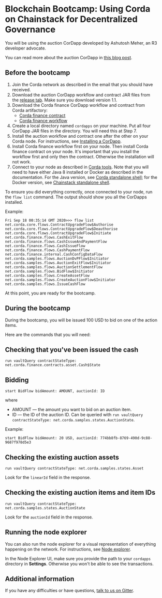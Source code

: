 # Blockchain Bootcamp: Using Corda on Chainstack for Decentralized Governance

You will be using the auction CorDapp developed by Ashutosh Meher, an R3 developer advocate.

You can read more about the auction CorDapp in [this blog post](https://www.corda.net/blog/creating-a-sample-auction-house-cordapp-from-scratch-part1/).

## Before the bootcamp

1. Join the Corda network as described in the email that you should have received.
1. Download the auction CorDapp workflow and contract JAR files from the [release tab](https://github.com/chainstack/corda-bootcamp-auction-cordapp/releases). Make sure you download version 1.1.
1. Download the Corda finance CorDapp workflow and contract from Corda artifactory:
	* [Corda finance contract](https://software.r3.com/artifactory/corda-releases/net/corda/corda-finance-contracts/4.5-RC05/corda-finance-contracts-4.5-RC05.jar)
	* [Corda finance workflow](https://software.r3.com/artifactory/corda-releases/net/corda/corda-finance-workflows/4.5-RC05/corda-finance-workflows-4.5-RC05.jar)
1. Create a local directory named `cordapps` on your machine. Put all four CorDapp JAR files in the directory. You will need this at Step 7.
1. Install the auction workflow and contract one after the other on your Corda node. For instructions, see [Installing a CorDapp](https://docs.chainstack.com/operations/corda/installing-a-cordapp).
1. Install Corda finance workflow first on your node. Then install Corda finance contract on your node. It's important that you install the workflow first and only then the contract. Otherwise the installation will not work.
1. Connect to your node as described in [Corda tools](https://docs.chainstack.com/operations/corda/tools). Note that you will need to have either Java 8 installed or Docker as described in the documentation. For the Java version, see [Corda standalone shell](https://docs.chainstack.com/operations/corda/tools#corda-standalone-shell); for the Docker version, see [Chainstack standalone shell](https://docs.chainstack.com/operations/corda/tools#chainstack-standalone-shell).

To ensure you did everything correctly, once connected to your node, run the `flow list` command. The output should show you all the CorDapps installed.

Example:

```
Fri Sep 18 00:35:14 GMT 2020>>> flow list
net.corda.core.flows.ContractUpgradeFlow$Authorise
net.corda.core.flows.ContractUpgradeFlow$Deauthorise
net.corda.core.flows.ContractUpgradeFlow$Initiate
net.corda.finance.flows.CashExitFlow
net.corda.finance.flows.CashIssueAndPaymentFlow
net.corda.finance.flows.CashIssueFlow
net.corda.finance.flows.CashPaymentFlow
net.corda.finance.internal.CashConfigDataFlow
net.corda.samples.flows.AuctionDvPFlow$Initiator
net.corda.samples.flows.AuctionExitFlow$Initiator
net.corda.samples.flows.AuctionSettlementFlow
net.corda.samples.flows.BidFlow$Initiator
net.corda.samples.flows.CreateAssetFlow
net.corda.samples.flows.CreateAuctionFlow$Initiator
net.corda.samples.flows.IssueCashFlow
```

At this point, you are ready for the bootcamp.

## During the bootcamp

During the bootcamp, you will be issued 100 USD to bid on one of the action items.

Here are the commands that you will need:

## Checking that you've been issued the cash

```
run vaultQuery contractStateType: net.corda.finance.contracts.asset.Cash$State
```

## Bidding

```
start BidFlow bidAmount: AMOUNT, auctionId: ID
```

where

* AMOUNT — the amount you want to bid on an auction item.
* ID — the ID of the auction ID. Can be queried with `run vaultQuery contractStateType: net.corda.samples.states.AuctionState`.

Example:

```
start BidFlow bidAmount: 20 USD, auctionId: 774bb8fb-8769-490d-9c88-9687f978d5e3
```

## Checking the existing auction assets

```
run vaultQuery contractStateType: net.corda.samples.states.Asset
```
Look for the `linearId` field in the response.

## Checking the existing auction items and item IDs

```
run vaultQuery contractStateType: net.corda.samples.states.AuctionState
```

Look for the `auctionId` field in the response.

## Running the node explorer

You can also run the node explorer for a visual representation of everything happening on the network. For instructions, see [Node explorer](https://docs.chainstack.com/operations/corda/node-explorer).

In the Node Explorer UI, make sure you provide the path to your `cordapps` directory in **Settings**. Otherwise you won't be able to see the transactions.

## Additional information

If you have any difficulties or have questions, [talk to us on Gitter](https://gitter.im/chainstack/corda-bootcamp).
